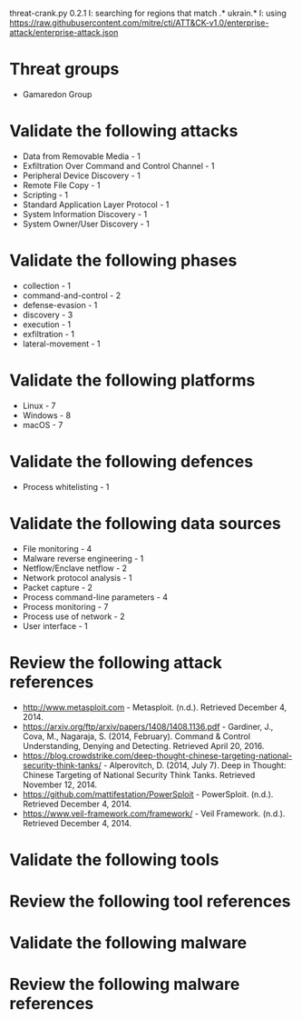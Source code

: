 threat-crank.py 0.2.1
I: searching for regions that match .* ukrain.*
I: using https://raw.githubusercontent.com/mitre/cti/ATT&CK-v1.0/enterprise-attack/enterprise-attack.json
# Threat groups

* Gamaredon Group

# Validate the following attacks

* Data from Removable Media - 1
* Exfiltration Over Command and Control Channel - 1
* Peripheral Device Discovery - 1
* Remote File Copy - 1
* Scripting - 1
* Standard Application Layer Protocol - 1
* System Information Discovery - 1
* System Owner/User Discovery - 1

# Validate the following phases

* collection - 1
* command-and-control - 2
* defense-evasion - 1
* discovery - 3
* execution - 1
* exfiltration - 1
* lateral-movement - 1

# Validate the following platforms

* Linux - 7
* Windows - 8
* macOS - 7

# Validate the following defences

* Process whitelisting - 1

# Validate the following data sources

* File monitoring - 4
* Malware reverse engineering - 1
* Netflow/Enclave netflow - 2
* Network protocol analysis - 1
* Packet capture - 2
* Process command-line parameters - 4
* Process monitoring - 7
* Process use of network - 2
* User interface - 1

# Review the following attack references

* http://www.metasploit.com - Metasploit. (n.d.).  Retrieved December 4, 2014.
* https://arxiv.org/ftp/arxiv/papers/1408/1408.1136.pdf - Gardiner, J.,  Cova, M., Nagaraja, S. (2014, February). Command & Control Understanding, Denying and Detecting. Retrieved April 20, 2016.
* https://blog.crowdstrike.com/deep-thought-chinese-targeting-national-security-think-tanks/ - Alperovitch, D. (2014, July 7). Deep in Thought: Chinese Targeting of National Security Think Tanks. Retrieved November 12, 2014.
* https://github.com/mattifestation/PowerSploit - PowerSploit. (n.d.).  Retrieved December 4, 2014.
* https://www.veil-framework.com/framework/ - Veil Framework. (n.d.).  Retrieved December 4, 2014.

# Validate the following tools


# Review the following tool references


# Validate the following malware


# Review the following malware references


